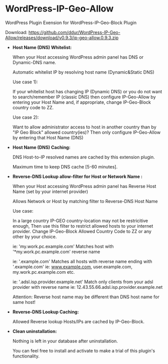 # WordPress-IP-Geo-Allow
WordPress Plugin Exension for WordPress-IP-Geo-Block Plugin

Download: https://github.com/ddur/WordPress-IP-Geo-Allow/releases/download/v0.9.3/ip-geo-allow.0.9.3.zip

* **Host Name (DNS) Whitelist:**
  
  When your Host accessing WordPress admin panel has DNS or Dynamic-DNS name.
  
  Automatic whitelist IP by resolving host name (Dynamic&Static DNS)

  Use case 1): 
  
  If your whitelist host has changing IP (Dynamic DNS) 
  or you do not want to search/remember IP (classic DNS)
  then configure IP-Geo-Allow by entering your Host Name
  and, if appropriate, change IP-Geo-Block country code to ZZ.
  
  Use case 2): 
  
  Want to allow administrator access to host in another country 
  than by "IP Geo Block" allowed country(ies)?
    Then only configure IP-Geo-Allow by entering that Host Name (DNS)

* **Host Name (DNS) Caching:**
  
  DNS Host-to-IP resolved names are cached by this extension plugin.
  
  Maximum time to keep DNS cache [5-60 minutes].

* **Reverse-DNS Lookup allow-filter for Host or Network Name :**
  
  When your Host accessing WordPress admin panel has Reverse Host Name (set by your internet provider)
  
  Allows Network or Host by matching filter to Reverse-DNS Host Name

  Use case: 
  
  In a large country IP-GEO country-location may not be restricitive enough,
  Then use this filter to restrict allowed hosts to your internet provider.
  Change IP-Geo-Block Allowed Country Code to ZZ or any other by your choice.

  ie: 'my.work.pc.example.com' 
    Matches host with '*my.work.pc.example.com' reverse name
  
  ie: '.example.com' 
    Matches all hosts with reverse name ending with '.example.com'
    ie: www.example.com, user.example.com, my.work.pc.example.com etc.
  
  ie: '.adsl.isp.provider.example.net' 
    Match only clients from your adsl provider with reverse name
    ie: 12.43.55.66.adsl.isp.provider.example.net

  Attention: Reverse host name may be different than DNS host name for same host!

* **Reverse-DNS Lookup Caching:**
  
  Allowed Reverse lookup Hosts/IPs are cached by IP-Geo-Block.

* **Clean uninstallation:**
  
  Nothing is left in your database after uninstallation. 
  
  You can feel free to install and activate to make a trial 
  of this plugin's functionality.
